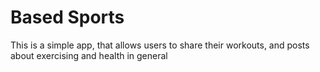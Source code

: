 # Based Sports
This is a simple app, that allows users to share their workouts, and posts about exercising and health in general

